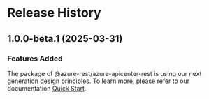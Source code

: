 # Release History
    
## 1.0.0-beta.1 (2025-03-31)

### Features Added

The package of @azure-rest/azure-apicenter-rest is using our next generation design principles. To learn more, please refer to our documentation [Quick Start](https://aka.ms/azsdk/js/mgmt/quickstart).
